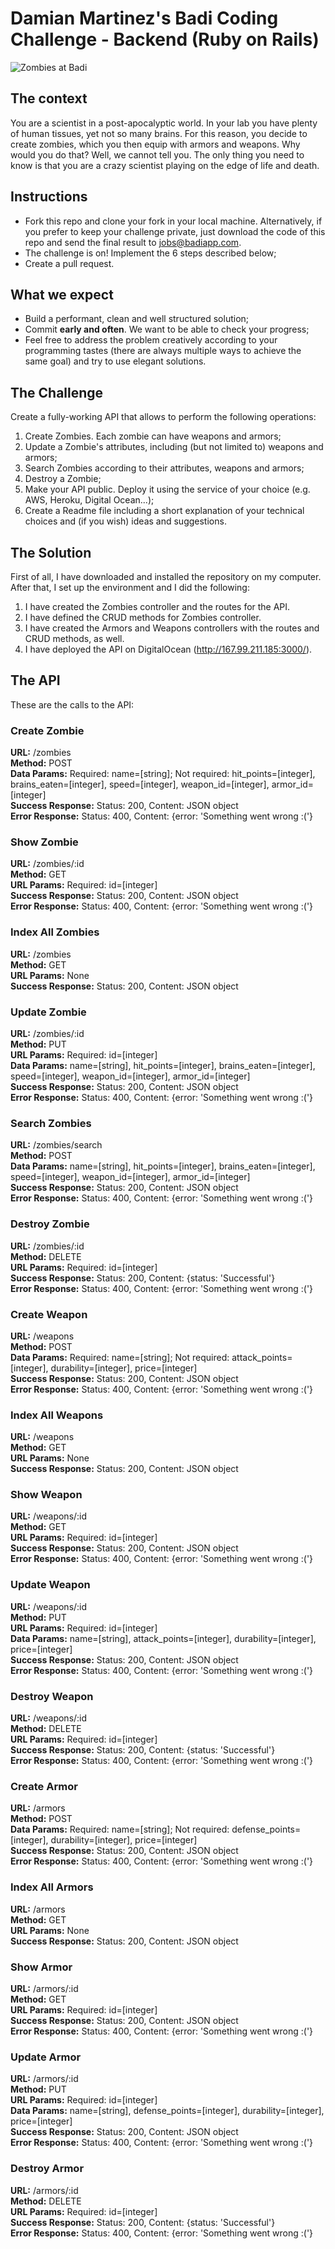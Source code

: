 # Damian Martinez's Badi Coding Challenge - Backend (Ruby on Rails)
![Zombies at Badi](https://user-images.githubusercontent.com/4199523/33260366-e54216aa-d35f-11e7-8442-8d9e1cd67d88.jpg)

## The context
You are a scientist in a post-apocalyptic world. In your lab you have plenty of human tissues, yet not so many brains. For this reason, you decide to create zombies, which you then equip with armors and weapons. Why would you do that? Well, we cannot tell you. The only thing you need to know is that you are a crazy scientist playing on the edge of life and death.

## Instructions

* Fork this repo and clone your fork in your local machine. Alternatively, if you prefer to keep your challenge private, just download the code of this repo and send the final result to jobs@badiapp.com.
* The challenge is on! Implement the 6 steps described below;
* Create a pull request. 

## What we expect
* Build a performant, clean and well structured solution;
* Commit **early and often**. We want to be able to check your progress;
* Feel free to address the problem creatively according to your programming tastes (there are always multiple ways to achieve the same goal) and try to use elegant solutions. 

## The Challenge

Create a fully-working API that allows to perform the following operations:

1. Create Zombies. Each zombie can have weapons and armors;
2. Update a Zombie's attributes, including (but not limited to) weapons and armors;
4. Search Zombies according to their attributes, weapons and armors;
3. Destroy a Zombie;
5. Make your API public. Deploy it using the service of your choice (e.g. AWS, Heroku, Digital Ocean...);
6. Create a Readme file including a short explanation of your technical choices and (if you wish) ideas and suggestions.

## The Solution

First of all, I have downloaded and installed the repository on my computer. After that, I set up the environment and I did the following:

1. I have created the Zombies controller and the routes for the API.
2. I have defined the CRUD methods for Zombies controller.
3. I have created the Armors and Weapons controllers with the routes and CRUD methods, as well.
4. I have deployed the API on DigitalOcean (http://167.99.211.185:3000/).

## The API

These are the calls to the API:

### Create Zombie
**URL:** /zombies <br />
**Method:** POST <br />
**Data Params:** Required: name=[string]; Not required: hit_points=[integer], brains_eaten=[integer], speed=[integer], weapon_id=[integer], armor_id=[integer] <br />
**Success Response:** Status: 200, Content: JSON object <br />
**Error Response:** Status: 400, Content: {error: 'Something went wrong :('} <br />

### Show Zombie
**URL:** /zombies/:id <br />
**Method:** GET <br />
**URL Params:** Required: id=[integer] <br />
**Success Response:** Status: 200, Content: JSON object <br />
**Error Response:** Status: 400, Content: {error: 'Something went wrong :('} <br />

### Index All Zombies
**URL:** /zombies <br />
**Method:** GET <br />
**URL Params:** None <br />
**Success Response:** Status: 200, Content: JSON object <br />

### Update Zombie
**URL:** /zombies/:id <br />
**Method:** PUT <br />
**URL Params:** Required: id=[integer] <br />
**Data Params:** name=[string], hit_points=[integer], brains_eaten=[integer], speed=[integer], weapon_id=[integer], armor_id=[integer] <br />
**Success Response:** Status: 200, Content: JSON object <br />
**Error Response:** Status: 400, Content: {error: 'Something went wrong :('} <br />

### Search Zombies
**URL:** /zombies/search <br />
**Method:** POST <br />
**Data Params:** name=[string], hit_points=[integer], brains_eaten=[integer], speed=[integer], weapon_id=[integer], armor_id=[integer] <br />
**Success Response:** Status: 200, Content: JSON object <br />
**Error Response:** Status: 400, Content: {error: 'Something went wrong :('} <br />

### Destroy Zombie
**URL:** /zombies/:id <br />
**Method:** DELETE <br />
**URL Params:** Required: id=[integer] <br />
**Success Response:** Status: 200, Content: {status: 'Successful'} <br />
**Error Response:** Status: 400, Content: {error: 'Something went wrong :('} <br />

### Create Weapon
**URL:** /weapons <br />
**Method:** POST <br />
**Data Params:** Required: name=[string]; Not required: attack_points=[integer], durability=[integer], price=[integer] <br />
**Success Response:** Status: 200, Content: JSON object <br />
**Error Response:** Status: 400, Content: {error: 'Something went wrong :('} <br />

### Index All Weapons
**URL:** /weapons <br />
**Method:** GET <br />
**URL Params:** None <br />
**Success Response:** Status: 200, Content: JSON object <br />

### Show Weapon
**URL:** /weapons/:id <br />
**Method:** GET <br />
**URL Params:** Required: id=[integer] <br />
**Success Response:** Status: 200, Content: JSON object <br />
**Error Response:** Status: 400, Content: {error: 'Something went wrong :('} <br />

### Update Weapon
**URL:** /weapons/:id <br />
**Method:** PUT <br />
**URL Params:** Required: id=[integer] <br />
**Data Params:** name=[string], attack_points=[integer], durability=[integer], price=[integer] <br />
**Success Response:** Status: 200, Content: JSON object <br />
**Error Response:** Status: 400, Content: {error: 'Something went wrong :('} <br />

### Destroy Weapon
**URL:** /weapons/:id <br />
**Method:** DELETE <br />
**URL Params:** Required: id=[integer] <br />
**Success Response:** Status: 200, Content: {status: 'Successful'} <br />
**Error Response:** Status: 400, Content: {error: 'Something went wrong :('} <br />

### Create Armor
**URL:** /armors <br />
**Method:** POST <br />
**Data Params:** Required: name=[string]; Not required: defense_points=[integer], durability=[integer], price=[integer] <br />
**Success Response:** Status: 200, Content: JSON object <br />
**Error Response:** Status: 400, Content: {error: 'Something went wrong :('} <br />

### Index All Armors
**URL:** /armors <br />
**Method:** GET <br />
**URL Params:** None <br />
**Success Response:** Status: 200, Content: JSON object <br />

### Show Armor
**URL:** /armors/:id <br />
**Method:** GET <br />
**URL Params:** Required: id=[integer] <br />
**Success Response:** Status: 200, Content: JSON object <br />
**Error Response:** Status: 400, Content: {error: 'Something went wrong :('} <br />

### Update Armor
**URL:** /armors/:id <br />
**Method:** PUT <br />
**URL Params:** Required: id=[integer] <br />
**Data Params:** name=[string], defense_points=[integer], durability=[integer], price=[integer] <br />
**Success Response:** Status: 200, Content: JSON object <br />
**Error Response:** Status: 400, Content: {error: 'Something went wrong :('} <br />

### Destroy Armor
**URL:** /armors/:id<br />
**Method:** DELETE <br />
**URL Params:** Required: id=[integer] <br />
**Success Response:** Status: 200, Content: {status: 'Successful'} <br />
**Error Response:** Status: 400, Content: {error: 'Something went wrong :('} <br />

